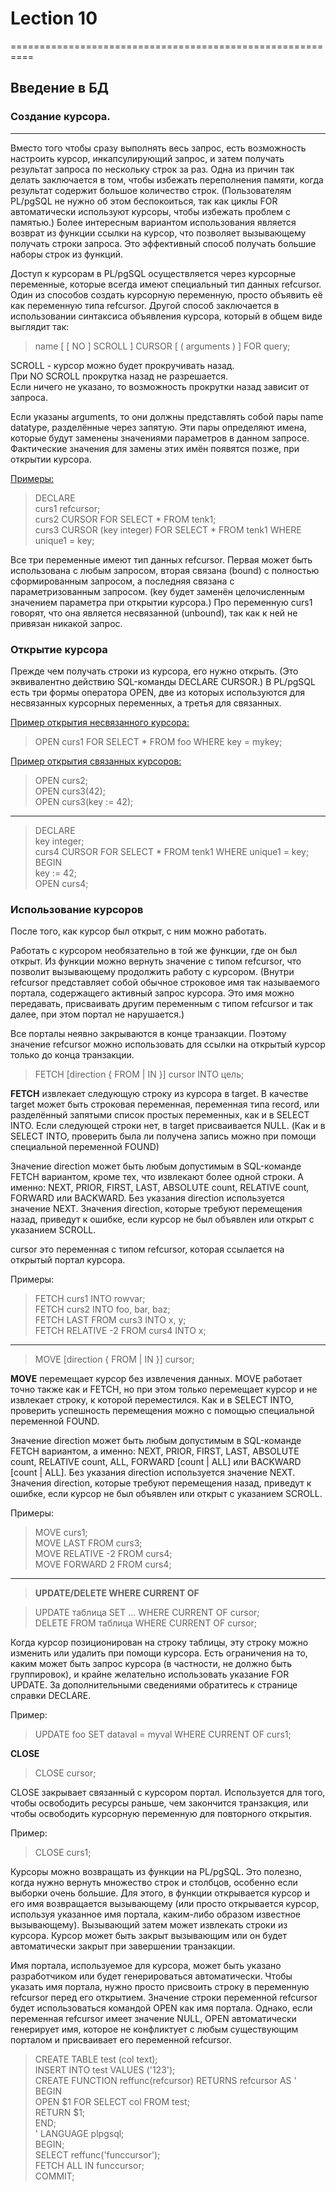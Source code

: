 # Lection 10
==========================================================

## Введение в БД

### Создание курсора.
------------------
 Вместо того чтобы сразу выполнять весь запрос, есть возможность настроить курсор, инкапсулирующий запрос, и затем получать результат запроса по нескольку строк за раз. Одна из причин так делать заключается в том, чтобы избежать переполнения памяти, когда результат содержит большое количество строк. (Пользователям PL/pgSQL не нужно об этом беспокоиться, так как циклы FOR автоматически используют курсоры, чтобы избежать проблем с памятью.) Более интересным вариантом использования является возврат из функции ссылки на курсор, что позволяет вызывающему получать строки запроса. Это эффективный способ получать большие наборы строк из функций.

Доступ к курсорам в PL/pgSQL осуществляется через курсорные переменные, которые всегда имеют специальный тип данных refcursor. Один из способов создать курсорную переменную, просто объявить её как переменную типа refcursor. Другой способ заключается в использовании синтаксиса объявления курсора, который в общем виде выглядит так:

> name [ [ NO ] SCROLL ] CURSOR [ ( arguments ) ] FOR query;

 SCROLL -  курсор можно будет прокручивать назад.   
 При NO SCROLL прокрутка назад не разрешается.  
 Если ничего не указано, то возможность прокрутки назад зависит от запроса.  

 Если указаны arguments, то они должны представлять собой пары name datatype, разделённые через запятую. Эти пары определяют имена, которые будут заменены значениями параметров в данном запросе. Фактические значения для замены этих имён появятся позже, при открытии курсора.

<u>Примеры:</u>

>DECLARE  
    curs1 refcursor;  
    curs2 CURSOR FOR SELECT * FROM tenk1;  
    curs3 CURSOR (key integer) FOR SELECT * FROM tenk1 WHERE unique1 = key;  

Все три переменные имеют тип данных refcursor. Первая может быть использована с любым запросом, вторая связана (bound) с полностью сформированным запросом, а последняя связана с параметризованным запросом. (key будет заменён целочисленным значением параметра при открытии курсора.) Про переменную curs1 говорят, что она является несвязанной (unbound), так как к ней не привязан никакой запрос.

### Открытие курсора
Прежде чем получать строки из курсора, его нужно открыть. (Это эквивалентно действию SQL-команды DECLARE CURSOR.) В PL/pgSQL есть три формы оператора OPEN, две из которых используются для несвязанных курсорных переменных, а третья для связанных.

<u>Пример открытия несвязанного курсора:</u>  
>OPEN curs1 FOR SELECT * FROM foo WHERE key = mykey;

<u>Пример открытия связанных курсоров: </u>
> OPEN curs2;  
  OPEN curs3(42);  
  OPEN curs3(key := 42);  

----------
>DECLARE  
    key integer;  
    curs4 CURSOR FOR SELECT * FROM tenk1 WHERE unique1 = key;  
BEGIN  
    key := 42;  
    OPEN curs4;  

### Использование курсоров

После того, как курсор был открыт, с ним можно работать.

Работать с курсором необязательно в той же функции, где он был открыт. Из функции можно вернуть значение с типом refcursor, что позволит вызывающему продолжить работу с курсором. (Внутри refcursor представляет собой обычное строковое имя так называемого портала, содержащего активный запрос курсора. Это имя можно передавать, присваивать другим переменным с типом refcursor и так далее, при этом портал не нарушается.)

Все порталы неявно закрываются в конце транзакции. Поэтому значение refcursor можно использовать для ссылки на открытый курсор только до конца транзакции.  

> FETCH [direction { FROM | IN }] cursor INTO цель;  

**FETCH** извлекает следующую строку из курсора в target. В качестве target может быть строковая переменная, переменная типа record, или разделённый запятыми список простых переменных, как и в SELECT INTO. Если следующей строки нет, в target присваивается NULL. (Как и в SELECT INTO, проверить была ли получена запись можно при помощи специальной переменной FOUND)

Значение direction может быть любым допустимым в SQL-команде FETCH вариантом, кроме тех, что извлекают более одной строки. А именно: NEXT, PRIOR, FIRST, LAST, ABSOLUTE count, RELATIVE count, FORWARD или BACKWARD. Без указания direction используется значение NEXT. Значения direction, которые требуют перемещения назад, приведут к ошибке, если курсор не был объявлен или открыт с указанием SCROLL.

cursor это переменная с типом refcursor, которая ссылается на открытый портал курсора.

Примеры:

> FETCH curs1 INTO rowvar;  
FETCH curs2 INTO foo, bar, baz;  
FETCH LAST FROM curs3 INTO x, y;  
FETCH RELATIVE -2 FROM curs4 INTO x;  
 
---------------------
>MOVE [direction { FROM | IN }] cursor;  

**MOVE** перемещает курсор без извлечения данных. MOVE работает точно также как и FETCH, но при этом только перемещает курсор и не извлекает строку, к которой переместился. Как и в SELECT INTO, проверить успешность перемещения можно с помощью специальной переменной FOUND.

Значение direction может быть любым допустимым в SQL-команде FETCH вариантом, а именно: NEXT, PRIOR, FIRST, LAST, ABSOLUTE count, RELATIVE count, ALL, FORWARD [count | ALL] или BACKWARD [count | ALL]. Без указания direction используется значение NEXT. Значения direction, которые требуют перемещения назад, приведут к ошибке, если курсор не был объявлен или открыт с указанием SCROLL.

Примеры:

> MOVE curs1;  
MOVE LAST FROM curs3;  
MOVE RELATIVE -2 FROM curs4;  
MOVE FORWARD 2 FROM curs4;  

-----------------
>**UPDATE/DELETE WHERE CURRENT OF**

>UPDATE таблица SET ... WHERE CURRENT OF cursor;  
DELETE FROM таблица WHERE CURRENT OF cursor;  

Когда курсор позиционирован на строку таблицы, эту строку можно изменить или удалить при помощи курсора. Есть ограничения на то, каким может быть запрос курсора (в частности, не должно быть группировок), и крайне желательно использовать указание FOR UPDATE. За дополнительными сведениями обратитесь к странице справки DECLARE.

Пример:

> UPDATE foo SET dataval = myval WHERE CURRENT OF curs1;

 **CLOSE**
 
>CLOSE cursor;  

CLOSE закрывает связанный с курсором портал. Используется для того, чтобы освободить ресурсы раньше, чем закончится транзакция, или чтобы освободить курсорную переменную для повторного открытия.

Пример:
> CLOSE curs1;

Курсоры можно возвращать из функции на PL/pgSQL. Это полезно, когда нужно вернуть множество строк и столбцов, особенно если выборки очень большие. Для этого, в функции открывается курсор и его имя возвращается вызывающему (или просто открывается курсор, используя указанное имя портала, каким-либо образом известное вызывающему). Вызывающий затем может извлекать строки из курсора. Курсор может быть закрыт вызывающим или он будет автоматически закрыт при завершении транзакции.

Имя портала, используемое для курсора, может быть указано разработчиком или будет генерироваться автоматически. Чтобы указать имя портала, нужно просто присвоить строку в переменную refcursor перед его открытием. Значение строки переменной refcursor будет использоваться командой OPEN как имя портала. Однако, если переменная refcursor имеет значение NULL, OPEN автоматически генерирует имя, которое не конфликтует с любым существующим порталом и присваивает его переменной refcursor.

> CREATE TABLE test (col text);  
INSERT INTO test VALUES ('123');  
CREATE FUNCTION reffunc(refcursor) RETURNS refcursor AS '  
BEGIN  
    OPEN $1 FOR SELECT col FROM test;  
    RETURN $1;  
END;  
' LANGUAGE plpgsql;  
BEGIN;  
SELECT reffunc('funccursor');  
FETCH ALL IN funccursor;  
COMMIT;  
